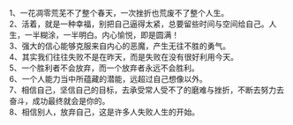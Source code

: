 1、一花凋零荒芜不了整个春天，一次挫折也荒废不了整个人生。</br>
2、活着，就是一种幸福，别把自己逼得太紧，总要留些时间与空间给自己。人生，一半糊涂，一半明白。内心愉悦，即是圆满！</br>
3、强大的信心能够克服来自内心的恶魔，产生无往不胜的勇气。</br>
4、其实我们往往失败不是在昨天，而是失败在没有很好利用今天。</br>
5、一个胜利者不会放弃，而一个放弃者永远不会胜利。</br>
6、一个人能力当中所蕴藏的潜能，远超过自己想像以外。</br>
7、相信自己，坚信自己的目标，去承受常人受不了的磨难与挫折，不断去努力去奋斗，成功最终就会是你的。</br>
8、相信别人，放弃自己，这是许多人失败人生的开始。</br>

